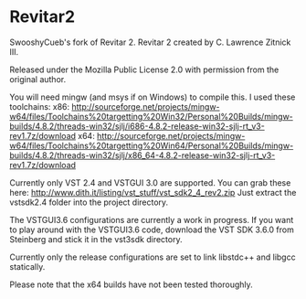 Revitar2
========

SwooshyCueb's fork of Revitar 2.
Revitar 2 created by C. Lawrence Zitnick III.

Released under the Mozilla Public License 2.0 with permission from the original
author.

You will need mingw (and msys if on Windows) to compile this. I used these
toolchains:
x86: http://sourceforge.net/projects/mingw-w64/files/Toolchains%20targetting%20Win32/Personal%20Builds/mingw-builds/4.8.2/threads-win32/sjlj/i686-4.8.2-release-win32-sjlj-rt_v3-rev1.7z/download
x64: http://sourceforge.net/projects/mingw-w64/files/Toolchains%20targetting%20Win64/Personal%20Builds/mingw-builds/4.8.2/threads-win32/sjlj/x86_64-4.8.2-release-win32-sjlj-rt_v3-rev1.7z/download

Currently only VST 2.4 and VSTGUI 3.0 are supported. You can grab these here:
http://www.dith.it/listing/vst_stuff/vst_sdk2_4_rev2.zip
Just extract the vstsdk2.4 folder into the project directory.

The VSTGUI3.6 configurations are currently a work in progress. If you want to
play around with the VSTGUI3.6 code, download the VST SDK 3.6.0 from Steinberg
and stick it in the vst3sdk directory.

Currently only the release configurations are set to link libstdc++ and libgcc
statically.

Please note that the x64 builds have not been tested thoroughly.